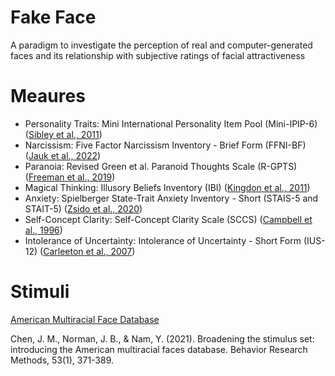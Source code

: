# Fake Face

A paradigm to investigate the perception of real and computer-generated faces and its relationship with subjective ratings of facial attractiveness

# Meaures
- Personality Traits: Mini International Personality Item Pool (Mini-IPIP-6) ([Sibley et al., 2011](https://www.researchgate.net/publication/289588930_The_Mini-IPIP6_Validation_and_extension_of_a_short_measure_of_the_Big-Six_factors_of_personality_in_New_Zealand))
- Narcissism: Five Factor Narcissism Inventory - Brief Form (FFNI-BF) ([Jauk et al., 2022](https://journals.sagepub.com/doi/10.1177/10731911221075761))
- Paranoia: Revised Green et al. Paranoid Thoughts Scale (R-GPTS) ([Freeman et al., 2019](https://www.cambridge.org/core/journals/psychological-medicine/article/revised-green-et-al-paranoid-thoughts-scale-rgpts-psychometric-properties-severity-ranges-and-clinical-cutoffs/1386D29D50A94FD3F2F17A56B3C5D368))
- Magical Thinking: Illusory Beliefs Inventory (IBI) ([Kingdon et al., 2011]( https://doi.org/10.1017/S1352465811000245))
- Anxiety: Spielberger State-Trait Anxiety Inventory - Short (STAIS-5 and STAIT-5) ([Zsido et al., 2020](https://www.sciencedirect.com/science/article/pii/S0165178120300834))     
- Self-Concept Clarity: Self-Concept Clarity Scale (SCCS) ([Campbell et al., 1996](https://www.researchgate.net/publication/228079768_Self-Concept_Clarity_Measurement_Personality_Correlates_and_Cultural_Boundaries)) 
- Intolerance of Uncertainty: Intolerance of Uncertainty - Short Form (IUS-12) ([Carleeton et al., 2007](https://www.sciencedirect.com/science/article/abs/pii/S088761850600051X))

# Stimuli 
[American Multiracial Face Database](https://jacquelinemchen.wixsite.com/sciplab/face-database)

Chen, J. M., Norman, J. B., & Nam, Y. (2021). Broadening the stimulus set: introducing the American multiracial faces database. Behavior Research Methods, 53(1), 371-389.
   